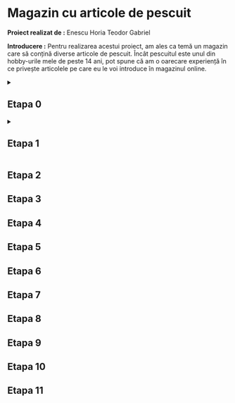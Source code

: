 # Magazin cu articole de pescuit

**Proiect realizat de :** Enescu Horia Teodor Gabriel

**Introducere :** Pentru realizarea acestui proiect, am ales ca temă un magazin care să conțină diverse articole de pescuit. Încât pescuitul este unul din hobby-urile mele de peste 14 ani, pot spune că am o oarecare experiență în ce privește articolele pe care eu le voi introduce în magazinul online.

 <details>
 <summary>
   
## Etapa 0

</summary>

  Magazinul online propus de mine va avea atât momeli, cât și articole necesare pescuitului sportiv. Așadar, vor exista 2 categorii : momeli și produse. Din aceste categorii rezultă și subcategoriile care au legătură cu denumirea articolului și firma care l-a confecționat. De exemplu, pentru momeli (mămăligă,porumb,nadă,etc) iar pentru produse (undiță,mulinetă,momitor,plumb,cârlig,etc). Aceste articole vor apărea toate într-o pagină principală, unde va fi afișat și stocul curent al fiecărui articol în parte, precum și prețul și eficiența acestuia. Prin eficiență mă refer la recomandările producătorului în ce privește utilizarea articolului, întrucât fiecare produs în parte este fabricat cu un singur scop, există de exemplu mămăligi care pot fi utilizate la o singură specie de pește. Pagina principală va avea și o opțiune de filtrare a produselor, deoarece cumpărătorul își dorește să cumpere un anume articol și poate nu este interesat să vadă toate ofertele propuse de site-ul meu.

**Paginile vor fi următoarele :**

-> pagina principală, unde cumpărătorul poate vedea toate sugestiile și va putea filtra rezultatele. <br>
-> o pagină care să conțină articolele în urma filtrării.<br>
-> o pagină de creare a unui cont, cu nume și parolă.<br>
-> o pagină de logare într-un cont deja existent folosind nume și parolă.<br>
-> o pagină numită “Coș de cumpărături” unde cumpărătorul va putea plasa comanda. Tot acolo va exista și un istoric cu obiectele pe care acesta le-a cumpărat în trecut. Cumpărătorul nu va putea plasa o comandă dacă nu are un cont.

*Opțional, dacă îmi rămâne timp, doresc să fac și o pagină de feedback. Acolo cumpărătorul poate oferi feedback cu stele de la 1 la 5 pentru un anume articol.*

**Cuvinte cheie pentru pagina principală :**

undiță, lansetă, cârlig, nailon, momitor, plumb, opritor, mulinetă, scaun, umbrelă, suport, mămăligă, nadă, stoc, preț, eficiență, informații.

**Cuvinte cheie pentru pagina de creare cont :**

user, parolă, creare cont

**Cuvinte cheie pentru pagina de logare :**

user, parolă, login

**Cuvinte cheie pentru pagina care conține rezultatele filtrate :**

undiță, lansetă, cârlig, nailon, momitor, plumb, opritor, mulinetă, scaun, umbrelă, suport, mămăligă, nadă, stoc, preț, eficiență, informații

**Cuvinte cheie pentru pagina “Coș de cumpărături” :**

undiță, lansetă, cârlig, nailon, momitor, plumb, opritor, mulinetă, scaun, umbrelă, suport, mămăligă, nadă, istoric, livrare, dată livrare, preț, plasare comandă, preț, cumpărare, contul meu.

**Cuvinte cheie pentru pagina de feedback :**

undiță, lansetă, cârlig, nailon, momitor, plumb, opritor, mulinetă, scaun, umbrelă, suport, mămăligă, nadă, feedback, stele, mulțumit/nemulțumit.

**Site-uri similare :**

https://www.totalfishing.ro/

*Pro : Produsele sunt afișate într-un mod similar cu planul meu de implementare al proiectului. Fiecare produs are și stoc, preț și feedback. Are și opțiune de filtrare.*

*Contra : Pagina principală mi se pare că este mult prea încărcată, sunt adeptul unei implementări mai simple.*

https://marelepescar.ro/

*Pro : Îmi place sistemul de filtrare propus de acest site, se aseamănă cu cel la care mă gandesc și eu.*

*Contra : La fel ca la site-ul anterior, sunt prea multe informații, iar pentru a ajunge la recomandări trebuie dat scroll.*

https://www.fishingmall.ro/

*Pro : Este un site simplist, și după mine chiar eficient și atrăgător, personal așa văd și implementarea site-ului meu.*

*Contra : Site-ul este în doar 2 culori, alb și albastru, iar eu personal doresc un site în mai multe culori, să fie mai modern.*

https://fisela.ro/

*Pro : site realizat în 4 culori, ceea ce îl face din punctul meu de vedere modern și atrăgător. Mai mult decât atât, site-ul conține opțiune de autentificare/logare, precum și un Coș de cumpărături, dorite de mine în implementarea proiectului.*

*Contra : Nu îmi place bara neagră de informații, e mult prea mare. De asemenea, sugestiile le-aș insera în partea dreaptă a paginii, nu în mijlocul acesteia.*

</details>

<details>
 <summary>
  
## Etapa 1
</summary>

### Cerințe
Creați prima pagină a site-ului (doar prima pagină; fără stilizare încă, fiindcă veți primi taskuri legate de acest aspect). Puteți pune în această pagină text care va fi mutat în alte pagini, mai târziu, dar nu faceți încă mai multe pagini fiindcă le vom genera prin Node! La prezentare vă rog să aveți pentru fiecare task notată linia din program la care l-ați rezolvat ca să nu dureze prezentarea mai mult de 3-4 minute<br>
1. Creați un folder al proiectului care va cuprinde toate fisierele necesare site-ului vostru. Creați în el un fisier  numit index.html. Deschideți acest fișier cu un editor de text care marchează sintaxa. Adăugați în fișier doctype și setați limba documentului în tagul html<br>

2. Adaugati un title corespunzător conținutului textului. Folosiți 4 taguri meta relevante pentru a specifica: charset-ul, autorul, cuvintele cheie, descrierea.
<br>
3. Creați un folder (de exemplu numit "resurse") care va conține toate fișierele folosite de site, dar care nu sunt pagini html (de exemplu imagini, fisiere de stilizare etc). In el creati un folder numit ico. Adaugati un favicon relevant pentru temă. Folosiți https://realfavicongenerator.net pentru a genera toate dimensiunile necesare de favicon și codul compatibil pentru diversele browsere și sisteme de operare. Pentru favicon transparent, trebuie sa setati si o culoare a tile-ului (de background), care trebuie specificata și în tagul meta: <meta name="msapplication-TileColor" content="...culoarea aleasa de voi...">
<br>
4. Împărțiți body-ul în header, main, footer.
<br>
5. În header faceți un sistem de navigare ca în curs (nav cu listă neordonată de linkuri), cu opțiuni  principale (care vor reprezenta paginile site-ului) și secundare (pentru opțiunea "Acasă", adică pagina principală, subopțiunile vor cuprinde linkuri către secțiunile paginii, care vor avea id-uri relevante). Folosiți în header h1 pentru titlul site-ului. 
<br>
6. Folosiți minim un tag dintre: section, article, aside. Trebuie să existe măcar un caz de taguri de secționare imbricate (secțiune în secțiune). Puneți headingul cu nivelul corespunzător nivelului imbricării. Atenție, nu folosim headinguri decât ca titluri pentru tagurile de secționare. Observație: nivelul headingului trebuie să corespundă nivelului de imbricare a secțiunii (de exemplu un tag de secționare aflat direct în body  are titlul scris cu h2, dar un tag de sectionare aflat intr-un tag de secționare care la rândul lui se află în body, va avea titlul scris cu h3
<br>
7. În cadrul secțiunilor folosiți minim 2 taguri dintre următoare taguri de grupare: p, ol, ul, blockquote, dl
<br>
8. Adăugați în pagină o imagine cu descriere, folosind figure și figcaption. Pe ecran mic (mobil) trebuie să se încarce o variantă mai redusă în dimensiune (bytes) a imaginii, pe tabletă o variantă medie, iar pe ecran mare varianta cea mai mare a imaginii. Folosiți un editor grafic pentru cropping și redimensionare pentru a obține cele 3 variante de imagini.
<br>
9. Textul trebuie să conțină toate cuvintele cheie identificate pentru pagina curentă. Puteți găsi mai multe sintagme cheie pe care le puteți folosi, cu https://www.wordtracker.com/  sau https://app.neilpatel.com/en/ubersuggest/keyword_ideas
Acestea trebuie să apară de mai multe ori în pagină, în taguri relevante.

<br>
10. În cadrul textului îndepliniți 3 dintre cerințele de mai jos, la alegere:
<br>
-> marcați cuvintele și sintagmele cheie cu ajutorul tagului b <br>
-> marcați textul idiomatic (termeni științifici, în altă limbă, termeni tehnici, de jargon, etc) cu tagul i <br>
-> marcați textul de atenționare cu strong <br>
 -> marcați textul accentuat cu em <br>
-> marcați textul șters (corectat sau care nu mai e relevant) cu tagul s și textul inserat în loc cu tagul ins <br>
-> marcați o abreviere cu abbr și cu atributul title specificați sintagma abreviată <br>
-> marcați un termen definit cu dfn <br>
-> marcați un citat cu tagul q <br>

11. Creați următoarele linkuri speciale: <br>

-> un link extern (va fi in continutul paginii, nu in meniu, va face referire la alt site si se va deschide in fereastră nouă) <br>
-> un link în footer către începutul paginii <br>
-> minim două linkuri care se deschid într-un iframe (se poate face ca în exemplul de curs, linkuri care deschid videoclipuri relevante de pe youtube în iframe). Atentie nu e vorba de src-ul iframe-ului ce de taguri <a> care la click se deschid in iframe. Iframe-ul va contine in mod default una dintre resursele specificate in linkuri <br>
-> Un link de tip download <br>

12. Creați în pagină mai multe zone de details și summary. Pot fi întrebări frecvente, pot fi niște oferte pentru care afișăm titlul și utilizatorul le deschide pe cele care îl interesează, pot fi secțiuni explicative etc. <br>

13. În footer se vor adăuga cu ajutorul tagului address informații de contact: <br>

-> telefon fictiv, marcat cu tagul <a> si URI Scheme-ul corespunzător <br>
-> adresă fictivă care la click deschide o locatie pe Google Maps (locatia in mod normal ar corespunde cu adresa dar voi veti pune drept locatie in maps, Facultatea de Matematica si Informatica) <br>
-> e-mail fictiv, marcat cu tagul <a> si URI Scheme-ul corespunzător în href <br>
-> Link care deschide o aplicatie de comunicare precum skype sau whatsapp pentru chat <br>

14. În footer se va adăuga informație de copyright, folosind tagul small, simbolul specific de copyright cu codul html necesar (forma &cod;) și data creării paginii scrisă în limba română și pusă în tagul time cu atributul datetime corespunzător. <br>

15. Pagina trebuie sa fie valida din punct de vedere sintactic. Deci verificati cu validatorul html. Validatorul va fi pregătit într-un tab, la prezentare, și pagina se va valida pe loc. <br>

<b>Bonus: Folosirea unei formule scrise în MathML - formula trebuie să aibă sens în contextul site-ului. </b>

### Rezolvări

</details>

## Etapa 2

## Etapa 3

## Etapa 4

## Etapa 5

## Etapa 6

## Etapa 7

## Etapa 8

## Etapa 9

## Etapa 10

## Etapa 11
